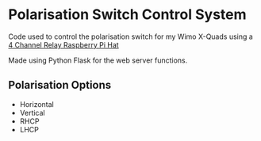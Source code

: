 # Polarisation Switch Control System
Code used to control the polarisation switch for my Wimo X-Quads using a [4 Channel Relay Raspberry Pi Hat](https://amzn.to/311bw4H)

Made using Python Flask for the web server functions.

## Polarisation Options
* Horizontal 
* Vertical
* RHCP
* LHCP
